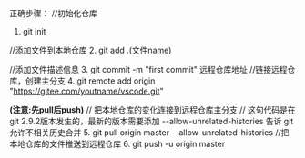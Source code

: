 正确步骤：
 //初始化仓库
1. git init

//添加文件到本地仓库
2. git add .(文件name) 

//添加文件描述信息
3. git commit -m "first commit" 
远程仓库地址 //链接远程仓库，创建主分支
4. git remote add origin "https://gitee.com/youtname/vscode.git" 


**(注意:先pull后push)**
 // 把本地仓库的变化连接到远程仓库主分支
// 这句代码是在git 2.9.2版本发生的，最新的版本需要添加 --allow-unrelated-histories 告诉 git 允许不相关历史合并
5. git pull origin master --allow-unrelated-histories
 //把本地仓库的文件推送到远程仓库
6. git push -u origin master